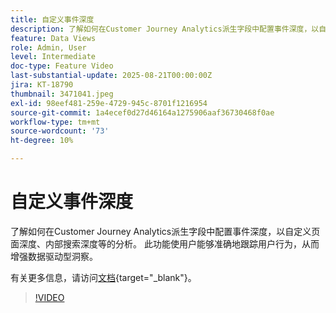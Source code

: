 ```yaml
---
title: 自定义事件深度
description: 了解如何在Customer Journey Analytics派生字段中配置事件深度，以自定义页面深度、内部搜索深度等的分析。
feature: Data Views
role: Admin, User
level: Intermediate
doc-type: Feature Video
last-substantial-update: 2025-08-21T00:00:00Z
jira: KT-18790
thumbnail: 3471041.jpeg
exl-id: 98eef481-259e-4729-945c-8701f1216954
source-git-commit: 1a4ecef0d27d46164a1275906aaf36730468f0ae
workflow-type: tm+mt
source-wordcount: '73'
ht-degree: 10%

---
```


# 自定义事件深度

了解如何在Customer Journey Analytics派生字段中配置事件深度，以自定义页面深度、内部搜索深度等的分析。 此功能使用户能够准确地跟踪用户行为，从而增强数据驱动型洞察。

有关更多信息，请访问[文档](https://experienceleague.adobe.com/zh-hans/docs/analytics-platform/using/cja-dataviews/derived-fields){target="_blank"}。

>[!VIDEO](https://video.tv.adobe.com/v/3471053/?captions=chi_hans&learn=on)
